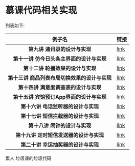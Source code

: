 # 慕课代码相关实现

列表如下:

|                    例子名                     | 链接                            |
| :-------------------------------------------: | ------------------------------- |
|         **第九讲 通讯录的设计与实现**         | [link](Conact/)                 |
|   **第十一讲 仿今日头条主界面的设计与实现**   | [link](ToutiaoJava/)            |
|       **第十二讲 轮播效果的设计与实现**       | [link](BannerJava/)             |
| **第十三讲 商品列表布局切换效果的设计与实现** | [link](ShopListJava/)           |
|     **第十四讲 满意度调查表的设计与实现**     | [link](SatisfactionJava/)       |
|   **第十五讲 宾馆预订App界面的设计与实现**    | [link](HotelJava/)              |
|      **第十六讲 电话监听器的设计与实现**      | [link](ListenPhoneJava/)        |
|      **第十七讲 短信拦截器的设计与实现**      | [link](MessageInterceptorJava/) |
|         **第十八讲 闹钟的设计与实现**         | [link](MyAlarm/)                |
|    **第十九讲 定时短信发送器的设计与实现**    | [link](messgeee/)               |
|      **第二十讲 幸运抽奖器的设计与实现**      | [link](lotteryJava/)            |

累人 垃圾课的垃圾代码